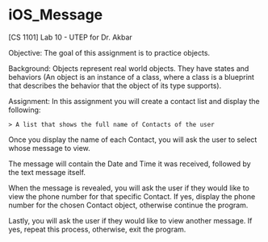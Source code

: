 # iOS_Message
[CS 1101] Lab 10 - UTEP for Dr. Akbar


Objective: The goal of this assignment is to practice objects.

Background: Objects represent real world objects. They have states and behaviors (An object is an instance of a class, where a class is a blueprint that describes the behavior that the object of its type supports).  


Assignment: In this assignment you will create a contact list and display the following:

	> A list that shows the full name of Contacts of the user

Once you display the name of each Contact, you will ask the user to select whose message to view. 

The message will contain the Date and Time it was received, followed by the text message itself.

When the message is revealed, you will ask the user if they would like to view the phone number for that specific Contact. If yes, display the phone number for the chosen Contact object, otherwise continue the program.

Lastly, you will ask the user if they would like to view another message. If yes, repeat this process, otherwise, exit the program.
